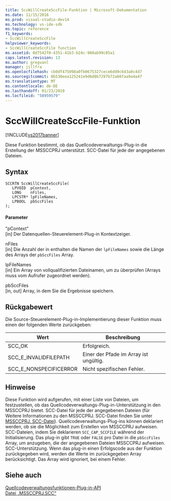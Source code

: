```yaml
---
title: SccWillCreateSccFile-Funktion | Microsoft-Dokumentation
ms.date: 11/15/2016
ms.prod: visual-studio-dev14
ms.technology: vs-ide-sdk
ms.topic: reference
f1_keywords:
- SccWillCreateSccFile
helpviewer_keywords:
- SccWillCreateSccFile function
ms.assetid: 0d7542f0-4351-41b3-b24c-960ab99c05a1
caps.latest.revision: 13
ms.author: gregvanl
manager: jillfra
ms.openlocfilehash: cb0df475098a0fb0675327cece6dd9c643a0c4d7
ms.sourcegitcommit: 8b538eea125241e9d6d8b7297b72a66faa9a4a47
ms.translationtype: MT
ms.contentlocale: de-DE
ms.lasthandoff: 01/23/2019
ms.locfileid: "58959579"
---
```

# <a name="sccwillcreatesccfile-function"></a>SccWillCreateSccFile-Funktion
[!INCLUDE[vs2017banner](../includes/vs2017banner.md)]

Diese Funktion bestimmt, ob das Quellcodeverwaltungs-Plug-in die Erstellung der MSSCCPRJ unterstützt. SCC-Datei für jede der angegebenen Dateien.  
  
## <a name="syntax"></a>Syntax  
  
```cpp#  
SCCRTN SccWillCreateSccFile(  
   LPVOID  pContext,  
   LONG    nFiles,  
   LPCSTR* lpFileNames,  
   LPBOOL  pbSccFiles  
);  
```  
  
#### <a name="parameters"></a>Parameter  
 "pContext"  
 [in] Der Datenquellen-Steuerelement-Plug-in Kontextzeiger.  
  
 nFiles  
 [in] Die Anzahl der in enthalten die Namen der `lpFileNames` sowie die Länge des Arrays der `pbSccFiles` Array.  
  
 lpFileNames  
 [in] Ein Array von vollqualifizierten Dateinamen, um zu überprüfen (Arrays muss vom Aufrufer zugeordnet werden).  
  
 pbSccFiles  
 [in, out] Array, in dem Sie die Ergebnisse speichern.  
  
## <a name="return-value"></a>Rückgabewert  
 Die Source-Steuerelement-Plug-in-Implementierung dieser Funktion muss einen der folgenden Werte zurückgeben:  
  
|Wert|Beschreibung|  
|-----------|-----------------|  
|SCC_OK|Erfolgreich.|  
|SCC_E_INVALIDFILEPATH|Einer der Pfade im Array ist ungültig.|  
|SCC_E_NONSPECIFICERROR|Nicht spezifischen Fehler.|  
  
## <a name="remarks"></a>Hinweise  
 Diese Funktion wird aufgerufen, mit einer Liste von Dateien, um festzustellen, ob das Quellcodeverwaltungs-Plug-in-Unterstützung in den MSSCCPRJ bietet. SCC-Datei für jede der angegebenen Dateien (für Weitere Informationen zu den MSSCCPRJ. SCC-Datei finden Sie unter [MSSCCPRJ. SCC-Datei](../extensibility/mssccprj-scc-file.md)). Quellcodeverwaltungs-Plug-ins können deklariert werden, ob sie die Möglichkeit zum Erstellen von MSSCCPRJ aufweisen. SCC-Dateien, indem Sie deklarieren `SCC_CAP_SCCFILE` während der Initialisierung. Das plug-in gibt `TRUE` oder `FALSE` pro Datei in die `pbSccFiles` Array, um anzugeben, die der angegebenen Dateien MSSCCPRJ aufweisen. SCC-Unterstützung. Wenn das plug-in einen Erfolgscode aus der Funktion zurückgegeben wird, werden die Werte im zurückgegeben Array berücksichtigt. Das Array wird ignoriert, bei einem Fehler.  
  
## <a name="see-also"></a>Siehe auch  
 [Quellcodeverwaltungsfunktionen-Plug-in-API](../extensibility/source-control-plug-in-api-functions.md)   
 [Datei „MSSCCPRJ.SCC“](../extensibility/mssccprj-scc-file.md)
